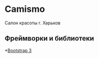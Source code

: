 # Camismo
Салон красоты г. Харьков
## Фреймворки и библиотеки
*[Bootstrap 3](http://getbootstrap.com)

